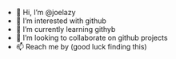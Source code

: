 - 👋 Hi, I’m @joelazy
- 👀 I’m interested with github
- 🌱 I’m currently learning githyb
- 💞️ I’m looking to collaborate on github projects
- 📫 Reach me by (good luck finding this)
